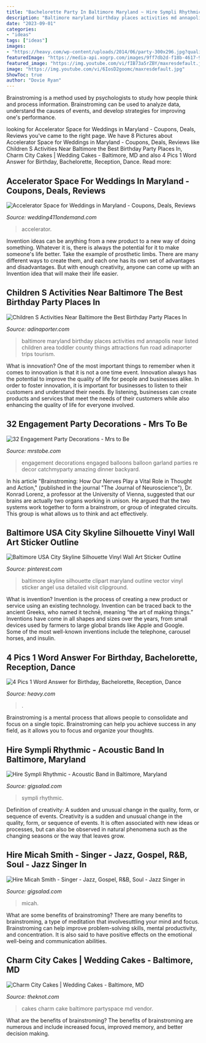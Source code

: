 ```yaml
---
title: "Bachelorette Party In Baltimore Maryland ~ Hire Sympli Rhythmic"
description: "Baltimore maryland birthday places activities md annapolis near listed children area toddler county things attractions fun road adinaporter trips tourism"
date: "2023-09-01"
categories:
- "ideas"
tags: ["ideas"]
images:
- "https://heavy.com/wp-content/uploads/2014/06/party-300x296.jpg?quality=65&amp;strip=all&amp;w=300"
featuredImage: "https://media-api.xogrp.com/images/9ff7db2d-f18b-4617-90f8-5ed2ff797e20~rs_316.480"
featured_image: "https://img.youtube.com/vi/fIB73a5rZBY/maxresdefault.jpg"
image: "https://img.youtube.com/vi/6IosD2goomc/maxresdefault.jpg"
ShowToc: true
author: "Dovie Ryan"
---
```



Brainstroming is a method used by psychologists to study how people think and process information. Brainstroming can be used to analyze data, understand the causes of events, and develop strategies for improving one's performance.

	

		
looking for Accelerator Space for Weddings in Maryland - Coupons, Deals, Reviews you've came to the right page. We have 8 Pictures about Accelerator Space for Weddings in Maryland - Coupons, Deals, Reviews like Children S Activities Near Baltimore the Best Birthday Party Places In, Charm City Cakes | Wedding Cakes - Baltimore, MD and also 4 Pics 1 Word Answer for Birthday, Bachelorette, Reception, Dance. Read more:
		
    
## Accelerator Space For Weddings In Maryland - Coupons, Deals, Reviews

<img loading=lazy src="https://www.wedding411ondemand.com/wp-content/uploads/2020/03/Accelerator13.jpg" onerror="this.onerror=null;this.src='https://tse2.mm.bing.net/th?id=OIP.bwGpQtdKAXUlA36QJKq_BgHaE6&amp;pid=15.1';" alt="Accelerator Space for Weddings in Maryland - Coupons, Deals, Reviews">

_Source: wedding411ondemand.com_

>accelerator. 

	

Invention ideas can be anything from a new product to a new way of doing something. Whatever it is, there is always the potential for it to make someone's life better. Take the example of prosthetic limbs. There are many different ways to create them, and each one has its own set of advantages and disadvantages. But with enough creativity, anyone can come up with an Invention idea that will make their life easier.

    
## Children S Activities Near Baltimore The Best Birthday Party Places In

<img loading=lazy src="https://www.adinaporter.com/wp-content/uploads/2019/01/children-s-activities-near-baltimore-the-best-birthday-party-places-in-maryland-are-listed-here-of-children-s-activities-near-baltimore.jpg" onerror="this.onerror=null;this.src='https://tse4.mm.bing.net/th?id=OIP.V7do0OP6WN7xNhW2Egnl5QHaDP&amp;pid=15.1';" alt="Children S Activities Near Baltimore the Best Birthday Party Places In">

_Source: adinaporter.com_

>baltimore maryland birthday places activities md annapolis near listed children area toddler county things attractions fun road adinaporter trips tourism. 

	

What is innovation?
One of the most important things to remember when it comes to innovation is that it is not a one time event. Innovation always has the potential to improve the quality of life for people and businesses alike. In order to foster innovation, it is important for businesses to listen to their customers and understand their needs. By listening, businesses can create products and services that meet the needs of their customers while also enhancing the quality of life for everyone involved.

    
## 32 Engagement Party Decorations - Mrs To Be

<img loading=lazy src="http://mrstobe.com/wp-content/uploads/2020/07/engagement-party-decorations-1187884615692626931.jpg" onerror="this.onerror=null;this.src='https://tse2.mm.bing.net/th?id=OIP.vvKvzqaDVJIGIcfoS04f-wHaJ4&amp;pid=15.1';" alt="32 Engagement Party Decorations - Mrs to Be">

_Source: mrstobe.com_

>engagement decorations engaged balloons balloon garland parties re decor catchmyparty amazing dinner backyard. 

	

In his article "Brainstroming: How Our Nerves Play a Vital Role in Thought and Action," (published in the journal "The Journal of Neuroscience"), Dr. Konrad Lorenz, a professor at the University of Vienna, suggested that our brains are actually two organs working in unison. He argued that the two systems work together to form a brainstrom, or group of integrated circuits. This group is what allows us to think and act effectively.

    
## Baltimore USA City Skyline Silhouette Vinyl Wall Art Sticker Outline

<img loading=lazy src="https://i.pinimg.com/originals/d5/5e/47/d55e478f7f0dfb0fb07324bae4633b16.jpg" onerror="this.onerror=null;this.src='https://tse3.mm.bing.net/th?id=OIP.AVwL_byPHQDysphsroU9NgHaDt&amp;pid=15.1';" alt="Baltimore USA City Skyline Silhouette Vinyl Wall Art Sticker Outline">

_Source: pinterest.com_

>baltimore skyline silhouette clipart maryland outline vector vinyl sticker angel usa detailed visit clipground. 

	

What is invention?
Invention is the process of creating a new product or service using an existing technology. Invention can be traced back to the ancient Greeks, who named it technē, meaning “the art of making things.” Inventions have come in all shapes and sizes over the years, from small devices used by farmers to large global brands like Apple and Google. Some of the most well-known inventions include the telephone, carousel horses, and insulin.

    
## 4 Pics 1 Word Answer For Birthday, Bachelorette, Reception, Dance

<img loading=lazy src="https://heavy.com/wp-content/uploads/2014/06/party-300x296.jpg?quality=65&amp;strip=all&amp;w=300" onerror="this.onerror=null;this.src='https://tse2.mm.bing.net/th?id=OIP.Nfbatmz9BSBXDKhD5DwXggAAAA&amp;pid=15.1';" alt="4 Pics 1 Word Answer for Birthday, Bachelorette, Reception, Dance">

_Source: heavy.com_

>. 

	

Brainstroming is a mental process that allows people to consolidate and focus on a single topic. Brainstroming can help you achieve success in any field, as it allows you to focus and organize your thoughts.

    
## Hire Sympli Rhythmic - Acoustic Band In Baltimore, Maryland

<img loading=lazy src="https://img.youtube.com/vi/fIB73a5rZBY/maxresdefault.jpg" onerror="this.onerror=null;this.src='https://tse1.mm.bing.net/th?id=OIP.uP-Gh0nLITM_WLRN6QYu0QHaEK&amp;pid=15.1';" alt="Hire Sympli Rhythmic - Acoustic Band in Baltimore, Maryland">

_Source: gigsalad.com_

>sympli rhythmic. 

	

Definition of creativity: A sudden and unusual change in the quality, form, or sequence of events.
Creativity is a sudden and unusual change in the quality, form, or sequence of events. It is often associated with new ideas or processes, but can also be observed in natural phenomena such as the changing seasons or the way that leaves grow.

    
## Hire Micah Smith - Singer - Jazz, Gospel, R&amp;B, Soul - Jazz Singer In

<img loading=lazy src="https://img.youtube.com/vi/6IosD2goomc/maxresdefault.jpg" onerror="this.onerror=null;this.src='https://tse2.mm.bing.net/th?id=OIP.7udPlXg3-kbhfEl8Ft8-KgHaEK&amp;pid=15.1';" alt="Hire Micah Smith - Singer - Jazz, Gospel, R&amp;B, Soul - Jazz Singer in">

_Source: gigsalad.com_

>micah. 

	

What are some benefits of brainstroming?
There are many benefits to brainstroming, a type of meditation that involvesuttling your mind and focus. Brainstroming can help improve problem-solving skills, mental productivity, and concentration. It is also said to have positive effects on the emotional well-being and communication abilities.

    
## Charm City Cakes | Wedding Cakes - Baltimore, MD

<img loading=lazy src="https://media-api.xogrp.com/images/9ff7db2d-f18b-4617-90f8-5ed2ff797e20~rs_316.480" onerror="this.onerror=null;this.src='https://tse1.mm.bing.net/th?id=OIP.w-5PVqBqi0S3k41KB_PYKAAAAA&amp;pid=15.1';" alt="Charm City Cakes | Wedding Cakes - Baltimore, MD">

_Source: theknot.com_

>cakes charm cake baltimore partyspace md vendor. 

	

What are the benefits of brainstroming?
The benefits of brainstroming are numerous and include increased focus, improved memory, and better decision making.

